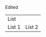Edited

<table>
  <tr>
    <td colspan="2">List</td>
  </tr>
  <tr>
    <td>List 1</td>
    <td>List 2</td>
  </tr>
</table>
